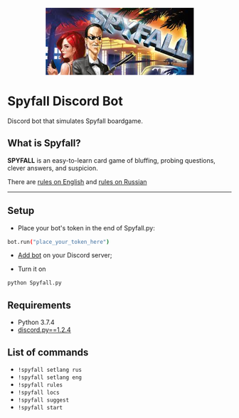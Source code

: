 <p align="center"><img src="https://github.com/raw0w/spyfallbot/blob/master/src/images/spfll_header.jpg?raw=true"></p>

# Spyfall Discord Bot

Discord bot that simulates Spyfall boardgame. 

## What is Spyfall?

**SPYFALL** is an easy-to-learn card game of bluffing, probing questions, clever answers, and suspicion.

There are [rules on English](https://www.cryptozoic.com/sites/default/files/icme/u30695/spy_rules_eng_0.pdf) and [rules on Russian](https://hobbyworld.ru/download/rules/SPY_rules_web.pdf)

----------
## Setup
- Place your bot's token in the end of Spyfall.py:
```sh
bot.run("place_your_token_here")
```
- [Add bot](https://discordapp.com/developers/applications/me) on your Discord server;

- Turn it on
```sh
python Spyfall.py
```


## Requirements

- Python 3.7.4
- [discord.py==1.2.4](https://github.com/Rapptz/discord.py)


## List of commands

* `!spyfall setlang rus`
* `!spyfall setlang eng`
* `!spyfall rules`
* `!spyfall locs`
* `!spyfall suggest`
* `!spyfall start`


